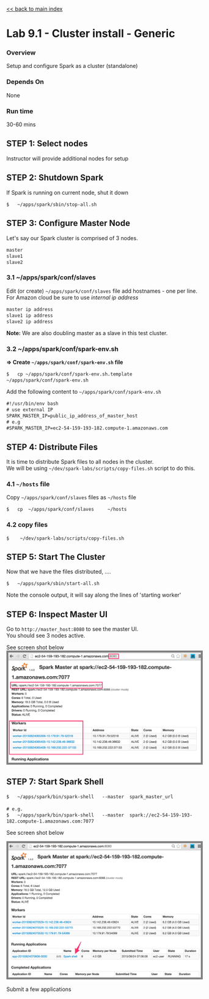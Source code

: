 <link rel='stylesheet' href='../assets/css/main.css'/>

[<< back to main index](../README.md)

Lab 9.1 - Cluster install - Generic
====================================

### Overview
Setup and configure Spark as a cluster (standalone)

### Depends On 
None

### Run time
30-60 mins

STEP 1: Select nodes
--------------------
Instructor will provide additional nodes for setup


STEP 2: Shutdown Spark
---------------------
If Spark is running on current node, shut it down
```
$   ~/apps/spark/sbin/stop-all.sh
```


STEP 3: Configure Master Node
-----------------------------
Let's say our Spark cluster is comprised of 3 nodes.
```
master
slave1
slave2
```

### 3.1  ~/apps/spark/conf/slaves
Edit (or create) `~/apps/spark/conf/slaves` file add hostnames - one per line.   
For Amazon cloud be sure to use *internal ip address*
```
master ip address
slave1 ip address
slave2 ip address
```

**Note:** We are also doubling master as a slave in this test cluster.


### 3.2  ~/apps/spark/conf/spark-env.sh
**=> Create `~/apps/spark/conf/spark-env.sh` file**
```
$   cp ~/apps/spark/conf/spark-env.sh.template   ~/apps/spark/conf/spark-env.sh
```

Add the following content to `~/apps/spark/conf/spark-env.sh`
```
#!/usr/bin/env bash
# use external IP
SPARK_MASTER_IP=public_ip_address_of_master_host
# e.g 
#SPARK_MASTER_IP=ec2-54-159-193-182.compute-1.amazonaws.com
```


STEP 4: Distribute Files
------------------------
It is time to distribute Spark files to all nodes in the cluster.  
We will be using  `~/dev/spark-labs/scripts/copy-files.sh`  script to do this.  

### 4.1  `~/hosts` file
Copy   `~/apps/spark/conf/slaves`  files as `~/hosts` file
```
$   cp  ~/apps/spark/conf/slaves     ~/hosts
```


### 4.2  copy files
```
$    ~/dev/spark-labs/scripts/copy-files.sh
```


STEP 5: Start The Cluster
-------------------------
Now that we have the files distributed, ....
```
$   ~/apps/spark/sbin/start-all.sh
```

Note the console output, it will say along the lines of 'starting worker'


STEP 6: Inspect Master UI
-------------------------
Go to `http://master_host:8080` to see the master UI.  
You should see 3 nodes active.

See screen shot below   
<img src="../assets/images/9.1a-cluster.png" style="border: 5px solid grey; max-width:100%;"/>


STEP 7: Start Spark Shell 
-------------------------
```
$   ~/apps/spark/bin/spark-shell   --master  spark_master_url

# e.g.
$   ~/apps/spark/bin/spark-shell   --master  spark://ec2-54-159-193-182.compute-1.amazonaws.com:7077
```

See screen shot below   

<img src="../assets/images/9.1b-cluster.png" style="border: 5px solid grey; max-width:100%;"/>

Submit a few applications
